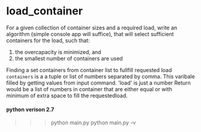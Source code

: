 # load_container

For a given collection of container sizes and a required load, write an algorithm
(simple console app will suffice), that will select sufficient containers for
the load, such that:

1. the overcapacity is minimized, and
2. the smallest number of containers are used

Finding a set containers from container list to fullfill requested load
`containers` is a a tuple or list of numbers separated by comma.
This varibale filled by getting values from input command.
'load' is just a number
Return would be a list of numbers in container that are
either equal or with minimum of extra space to fill the requestedload.

#### python verison 2.7
>>>python main.py 
>>>python main.py -v
